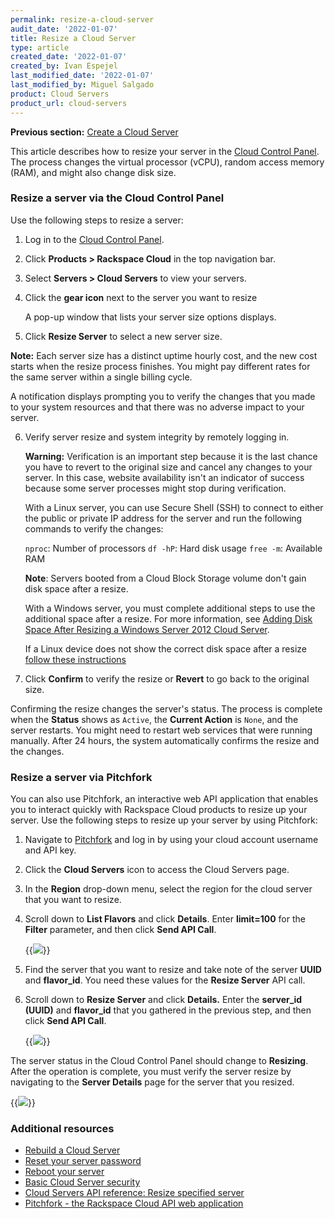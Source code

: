 ```yaml
---
permalink: resize-a-cloud-server
audit_date: '2022-01-07'
title: Resize a Cloud Server
type: article
created_date: '2022-01-07'
created_by: Ivan Espejel
last_modified_date: '2022-01-07'
last_modified_by: Miguel Salgado
product: Cloud Servers
product_url: cloud-servers
---
```


**Previous section:** [Create a Cloud Server](/support/how-to/create-a-cloud-server)

This article describes how to resize your server in the [Cloud Control Panel](https://login.rackspace.com). The process changes the virtual processor (vCPU), random access memory (RAM), and might also change disk size.

### Resize a server via the Cloud Control Panel

Use the following steps to resize a server:

1. Log in to the [Cloud Control Panel](https://login.rackspace.com).

2. Click **Products > Rackspace Cloud** in the top navigation bar. 

3. Select **Servers > Cloud Servers** to view your servers.

4. Click the **gear icon** next to the server you want to resize

   A pop-up window that lists your server size options displays.

5. Click **Resize Server** to select a new server size.

**Note:** Each server size has a distinct uptime hourly cost, and the new cost starts when the resize process finishes. You might pay different rates for the same server within a single billing cycle.

A notification displays prompting you to verify the changes that you made to your system resources and that there was no adverse impact to your server.

6. Verify server resize and system integrity by remotely logging in.

   **Warning:** Verification is an important step because it is the last chance you have to revert to the original size and cancel any changes to your server. In this case, website availability isn't an indicator of success because some server processes might stop during verification.

   With a Linux server, you can use Secure Shell (SSH) to connect to either the public or private IP address for the server and run the following commands to verify the changes: 

   `nproc`: Number of processors
   `df -hP`: Hard disk usage
   `free -m`: Available RAM

   **Note**: Servers booted from a Cloud Block Storage volume don't gain disk space after a resize.

   With a Windows server, you must complete additional steps to use the additional space after a resize. For more information, see [Adding Disk Space After Resizing a Windows Server 2012 Cloud Server](/support/how-to/adding-disk-space-after-resizing-a-windows-server-2012-cloud-server).

   If a Linux device does not show the correct disk space after a resize [follow these instructions](https://docs.rackspace.com/support/how-to/linux-device-does-not-show-the-correct-disk-space-after-a-resize/)

9. Click **Confirm** to verify the resize or **Revert** to go back to the original size.

Confirming the resize changes the server's status. The process is complete when the **Status** shows as `Active`, the **Current Action** is `None`, and the server restarts. You might need to restart web services that were running manually. After 24 hours, the system automatically confirms the resize and the changes.

### Resize a server via Pitchfork

You can also use Pitchfork, an interactive web API application that enables you
to interact quickly with Rackspace Cloud products to resize up your server.
Use the following steps to resize up your server by using Pitchfork:

1. Navigate to [Pitchfork](https://pitchfork.rax.io/) and log in by using
   your cloud account username and API key.

2. Click the **Cloud Servers** icon to access the Cloud Servers page.

3. In the **Region** drop-down menu, select the region for the cloud server
   that you want to resize.

4. Scroll down to **List Flavors** and click **Details**. Enter
   **limit=100** for the **Filter** parameter, and then click **Send API Call**.

   {{<image src="pitchfork-list-flavors.png">}}

5. Find the server that you want to resize and take note of the server
   **UUID** and **flavor_id**. You need these values for the **Resize Server** API call.

6. Scroll down to **Resize Server** and click **Details.** Enter
   the **server_id (UUID)** and **flavor_id** that you gathered in the previous
   step, and then click **Send API Call**.

   {{<image src="pitchfork-resize-server.png">}}

The server status in the Cloud Control Panel should change to **Resizing**.
After the operation is complete, you must verify the server resize by
navigating to the **Server Details** page for the server that you resized.

{{<image src="pitchfork-verify-resize.png">}}

### Additional resources

- [Rebuild a Cloud Server](/support/how-to/rebuild-a-cloud-server)
- [Reset your server password](/support/how-to/reset-your-server-password)
- [Reboot your server](/support/how-to/reboot-your-server)
- [Basic Cloud Server security](/support/how-to/basic-cloud-server-security)
- [Cloud Servers API reference: Resize specified server](https://docs.rackspace.com/docs/cloud-servers/v2/api-reference/svr-basic-operations/#resize-specified-server)
- [Pitchfork - the Rackspace Cloud API web application](/support/how-to/pitchfork-the-rackspace-cloud-api-web-application)
